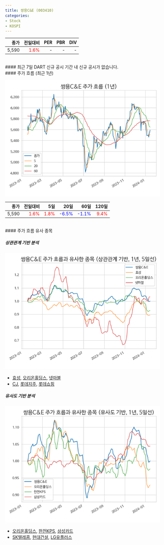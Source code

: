 ```yaml
---
title: 쌍용C&E (003410)
categories:
- Stock
- KOSPI
---
```


|**종가**|**전일대비**|**PER**|**PBR**|**DIV**|
|---:|-------:|--:|--:|--:|
|5,590|<span style="color: red">1.6%</span>|-|-|-|

<!-- more -->

<br>
#### 최근 7일 DART 신규 공시
기간 내 신규 공시가 없습니다.

<br>
#### 주가 흐름 (최근 1년)

![003410](/assets/images/stock/003410.png)

|**종가**|**전일대비**|**5일**|**20일**|**60일**|**120일**|
|---:|-------:|--:|---:|---:|----:|
|5,590|<span style="color: red">1.6%</span>|<span style="color: red">1.8%</span>|<span style="color: blue">-6.5%</span>|<span style="color: blue">-1.1%</span>|<span style="color: red">9.4%</span>|

<br>
#### 주가 흐름 유사 종목

##### 상관관계 기반 분석

![003410](/assets/images/stock/003410_corr.png)
- [효성](/004800/), [오리온홀딩스](/001800/), [넷마블](/251270/)
- [CJ](/001040/), [롯데지주](/004990/), [롯데쇼핑](/023530/)

##### 유사도 기반 분석

![003410](/assets/images/stock/003410_sim.png)
- [오리온홀딩스](/001800/), [한전KPS](/051600/), [삼성카드](/029780/)
- [SK텔레콤](/017670/), [현대건설](/000720/), [LG유플러스](/032640/)